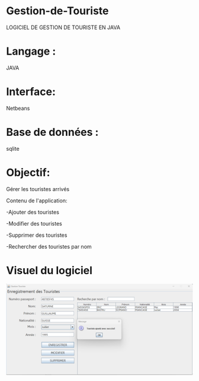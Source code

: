 # Gestion-de-Touriste
LOGICIEL DE GESTION DE TOURISTE EN JAVA 

# Langage :  
JAVA 

# Interface:
Netbeans

# Base de données : 
sqlite

# Objectif:

Gérer les touristes arrivés

Contenu de l'application:

-Ajouter des touristes

-Modifier des touristes 

-Supprimer des touristes

-Rechercher des touristes par nom

# Visuel du logiciel

![Cover](https://github.com/Linerror99/Gestion-de-Touriste/blob/main/gestionTouriste/Visuel%20du%20logiciel.png)



